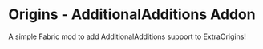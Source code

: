 # Origins - AdditionalAdditions Addon

A simple Fabric mod to add AdditionalAdditions support to ExtraOrigins!
